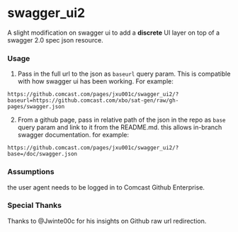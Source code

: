 swagger_ui2
==========

A slight modification on swagger ui to add a __discrete__ UI layer on top of a swagger 2.0 spec json resource.

### Usage

1. Pass in the full url to the json as `baseurl` query param. This is compatible with how swagger ui has been working. For example:

```
https://github.comcast.com/pages/jxu001c/swagger_ui2/?baseurl=https://github.comcast.com/xbo/sat-gen/raw/gh-pages/swagger.json

```

2. From a github page, pass in relative path of the json in the repo as `base` query param and link to it from the README.md. this allows in-branch swagger documentation. for example:

```
https://github.comcast.com/pages/jxu001c/swagger_ui2/?base=/doc/swagger.json
```

### Assumptions

the user agent needs to be logged in to Comcast Github Enterprise.

### Special Thanks

Thanks to @Jwinte00c for his insights on Github raw url redirection.
